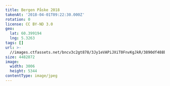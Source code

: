 ```yaml
---
title: Bergen Påske 2018
takenAt: '2018-04-01T09:22:30.000Z'
rotation: 0
license: CC BY-ND 3.0
geo:
  lat: 60.399194
  lng: 5.3263
tags: []
url: >-
  //images.ctfassets.net/bncv3c2gt878/3Jy1eVAPiJXiT0FnvKgJkR/3890df488b60244f751101b15780b338/bergen-pske-2018_39368229100_o
size: 4482872
image:
  width: 3006
  height: 5344
contentType: image/jpeg
---
```


